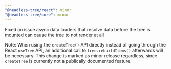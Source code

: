 ```yaml
---
"@headless-tree/react": minor
"@headless-tree/core": minor
---
```


Fixed an issue async data loaders that resolve data before the tree is mounted can cause the tree to not render at all

Note: When using the `createTree()` API directly instead of going through the React `useTree` API, an additional call
to `tree.rebuildItems()` afterwards will be necessary. This change is marked as minor release regardless, since `createTree` is
currently not a publically documented feature.